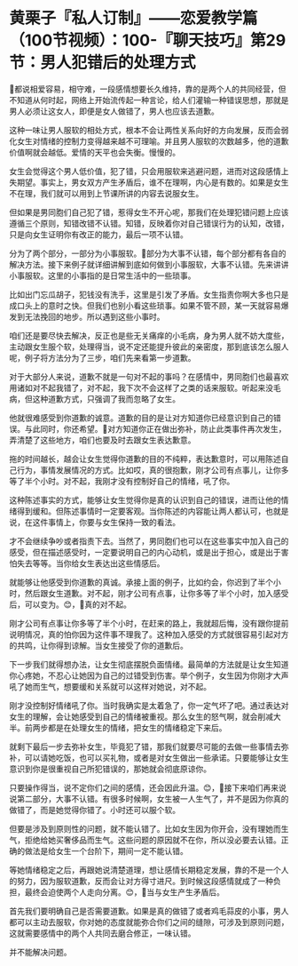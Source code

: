 # 黄栗子『私人订制』——恋爱教学篇（100节视频）：100-『聊天技巧』第29节：男人犯错后的处理方式

🎼都说相爱容易，相守难，一段感情想要长久维持，靠的是两个人的共同经营，但不知道从何时起，网络上开始流传起一种言论，给人们灌输一种错误思想，那就是男人必须让这女人，即便是女人做错了，男人也应该去道歉。

这种一味让男人服软的相处方式，根本不会让两性关系向好的方向发展，反而会弱化女生对情绪的控制力变得越来越不可理喻。并且男人服软的次数越多，他的道歉价值啊就会越低。爱情的天平也会失衡。慢慢的。

女生会觉得这个男人低价值，犯了错，只会用服软来逃避问题，进而对这段感情上失期望。事实上，男女双方产生矛盾后，谁不在理啊，内心是有数的。如果是女生不在理，我们就可以用到上节课所讲的内容去说服女生。

但如果是男同胞们自己犯了错，惹得女生不开心呢，那我们在处理犯错问题上应该遵循三个原则，知错改错不认错。知错，反映着你对自己错误行为的认知，改错，只是向女生证明你有改正的能力，最后一项不认错。

分为了两个部分，一部分为小事服软。🎼部分为大事不认错，每个部分都有各自的解决方法。接下来例子就详细讲解到底如何做到小事服软，大事不认错。先来讲讲小事服软。这里的小事指的是日常生活中的一些琐事。

比如出门忘瓜胡子，犯钱没有洗手，这里是引发了矛盾。女生指责你啊大多也只是成口头上的意时之快。但我们也别小看这些琐事。如果不管不顾，某一天就容易爆发到无法挽回的地步。所以遇到这些小事时。

咱们还是要尽快去解决，反正也是些无关痛痒的小毛病，身为男人就不妨大度些，主动跟女生服个软，处理得当，说不定还能提升彼此的亲密度，那到底该怎么服人呢，例子将方法分为了三步，咱们先来看第一步道歉。

对于大部分人来说，道歉不就是一句对不起的事吗？在感情中，男同胞们也最喜欢用诸如对不起我错了，对不起，我下次不会这样了之类的话来服软。听起来没毛病，但这种道歉方式，只强调了我而忽略了女生。

他就很难感受到你道歉的诚意。道歉的目的是让对方知道你已经意识到自己的错误。与此同时，你还希望。🎼对方知道你正在做出弥补，防止此类事件再次发生，弄清楚了这些地方，咱们也要及时去跟女生表达歉意。

拖的时间越长，越会让女生觉得你道歉的目的不纯粹，表达歉意时，可以用陈述自己行为，事情发展情况的方式。比如哎，真的很抱歉，刚才公司有点事儿，让你多等了半个小时。对不起，我刚才没有控制好自己的情绪，吼了你。

这种陈述事实的方式，能够让女生觉得你是真的认识到自己的错误，进而让他的情绪得到缓和。但陈述事情时一定要客观。当你陈述的内容能让两人都认可，也就是说，在这件事情上，你要与女生保持一致的看法。

才不会继续争吵或者指责下去。当然了，男同胞们也可以在这些事实中加入自己的感受，但在描述感受时，一定要说明自己的内心动机，或是出于担心，或是出于害怕失去等等。当你给女生表达出这些情感后。

就能够让他感受到你道歉的真诚。承接上面的例子，比如约会，你迟到了半个小时，然后跟女生道歉。对不起，刚才公司有点事，让你多等了半个小时，加入感受后，可以变为。😊，🎼真的对不起。

刚才公司有点事让你多等了半个小时，在赶来的路上，我就超后悔，没有跟你提前说明情况，真的怕你因为这件事不理我了。这种加入感受的方式就很容易引起对方的共鸣，让你得到谅解。当女生接受了你的道歉后。

下一步我们就得想办法，让女生彻底摆脱负面情绪。最简单的方法就是让女生知道你心疼她，不忍心让她因为自己的过错受到伤害。举个例子，女生因为你刚才大声吼了她而生气，想要缓和关系就可以这样对她说，对不起。

刚才没控制好情绪吼了你。当时我确实是太着急了，你一定气坏了吧。通过表达对女生的理解，会让她感受到自己的情绪被重视。那么女生的怒气啊，就会削减大半。前两步都是在处理女生的情绪，把女生的情绪稳定下来后。

就剩下最后一步去弥补女生，毕竟犯了错，那我们就要尽可能的去做一些事情去弥补，可以请她吃饭，也可以买礼物，或者是对女生做出一些承诺。只要能够让女生意识到你是很重视自己所犯错误的，那她就会彻底原谅你。

只要操作得当，说不定你们之间的感情，还会因此升温。😊，🎼接下来咱们再来说说第二部分，大事不认错。有很多时候啊，女生被一人生气了，并不是因为你真的做错了，而是她觉得你错了。小时还可以服个软。

但要是涉及到原则性的问题，就不能认错了。比如女生因为你开会，没有理她而生气，拒绝给她买奢侈品而生气。这些问题的原因就不在你，所以没必要去认错。正确的做法是给女生一个台阶下，期间一定不能认错。

等她情绪稳定之后，再跟她说清楚道理，想让感情长期稳定发展，靠的不是一个人的努力，因为服软道歉，反而会让对方得寸进尺。到时候这段感情就成了一种负担，最终会迫使两个人走向分离。😊，🎼当与女生产生矛盾后。

首先我们要明确自己是否需要道歉。如果是真的做错了或者鸡毛蒜皮的小事，男人都可以主动去服软，你对她的态度就能弥合你们之间的缝隙，可涉及到原则问题，这就需要感情中的两个人共同去磨合修正，一味认错。

并不能解决问题。